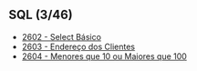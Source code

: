 ## SQL (3/46)
* [2602 - Select Básico](./2602/README.md)
* [2603 - Endereço dos Clientes](./2603/README.md)
* [2604 - Menores que 10 ou Maiores que 100](./2604/README.md)